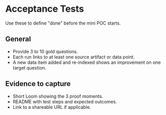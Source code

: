 # Acceptance Tests

Use these to define "done" before the mini POC starts.

## General
- Provide 3 to 10 gold questions.
- Each run links to at least one source artifact or data point.
- A new data item added and re-indexed shows an improvement on one target question.

## Evidence to capture
- Short Loom showing the 3 proof moments.
- README with test steps and expected outcomes.
- Link to a shareable URL if applicable.